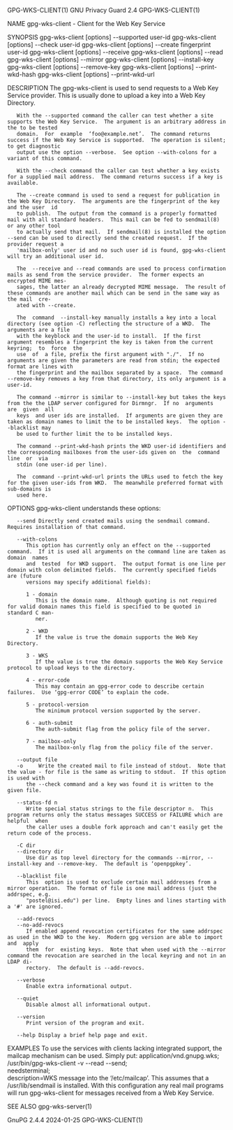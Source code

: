 GPG-WKS-CLIENT(1)						     GNU Privacy Guard 2.4						     GPG-WKS-CLIENT(1)

NAME
       gpg-wks-client - Client for the Web Key Service

SYNOPSIS
       gpg-wks-client [options] --supported user-id
       gpg-wks-client [options] --check user-id
       gpg-wks-client [options] --create fingerprint user-id
       gpg-wks-client [options] --receive
       gpg-wks-client [options] --read
       gpg-wks-client [options] --mirror
       gpg-wks-client [options] --install-key
       gpg-wks-client [options] --remove-key
       gpg-wks-client [options] --print-wkd-hash
       gpg-wks-client [options] --print-wkd-url

DESCRIPTION
       The gpg-wks-client is used to send requests to a Web Key Service provider.  This is usually done to upload a key into a Web Key Directory.

       With the --supported command the caller can test whether a site supports the Web Key Service.  The argument is an arbitrary address in the to be tested
       domain.	For  example  ‘foo@example.net’.  The command returns success if the Web Key Service is supported.  The operation is silent; to get diagnostic
       output use the option --verbose.	 See option --with-colons for a variant of this command.

       With the --check command the caller can test whether a key exists for a supplied mail address.  The command returns success if a key is available.

       The --create command is used to send a request for publication in the Web Key Directory.	 The arguments are the fingerprint of the key and the user  id
       to publish.  The output from the command is a properly formatted mail with all standard headers.	 This mail can be fed to sendmail(8) or any other tool
       to actually send that mail.  If sendmail(8) is installed the option --send can be used to directly send the created request.  If the provider request a
       'mailbox-only' user id and no such user id is found, gpg-wks-client will try an additional user id.

       The  --receive and --read commands are used to process confirmation mails as send from the service provider.  The former expects an encrypted MIME mes‐
       sages, the latter an already decrypted MIME message.  The result of these commands are another mail which can be send in the same way as the mail  cre‐
       ated with --create.

       The  command  --install-key manually installs a key into a local directory (see option -C) reflecting the structure of a WKD.  The arguments are a file
       with the keyblock and the user-id to install.  If the first argument resembles a fingerprint the key is taken from the current keyring;	to  force  the
       use  of	a file, prefix the first argument with "./".  If no arguments are given the parameters are read from stdin; the expected format are lines with
       the fingerprint and the mailbox separated by a space.  The command --remove-key removes a key from that directory, its only argument is a user-id.

       The command --mirror is similar to --install-key but takes the keys from the the LDAP server configured for Dirmngr.  If no  arguments  are  given  all
       keys  and user ids are installed.  If arguments are given they are taken as domain names to limit the to be installed keys.  The option --blacklist may
       be used to further limit the to be installed keys.

       The command --print-wkd-hash prints the WKD user-id identifiers and the corresponding mailboxes from the user-ids given on  the	command	 line  or  via
       stdin (one user-id per line).

       The  command --print-wkd-url prints the URLs used to fetch the key for the given user-ids from WKD.  The meanwhile preferred format with sub-domains is
       used here.

OPTIONS
       gpg-wks-client understands these options:

       --send Directly send created mails using the sendmail command.  Requires installation of that command.

       --with-colons
	      This option has currently only an effect on the --supported command.  If it is used all arguments on the command line are taken as domain	 names
	      and  tested  for WKD support.  The output format is one line per domain with colon delimited fields.  The currently specified fields are (future
	      versions may specify additional fields):

	      1 - domain
		     This is the domain name.  Although quoting is not required for valid domain names this field is specified to be quoted in standard C man‐
		     ner.

	      2 - WKD
		     If the value is true the domain supports the Web Key Directory.

	      3 - WKS
		     If the value is true the domain supports the Web Key Service protocol to upload keys to the directory.

	      4 - error-code
		     This may contain an gpg-error code to describe certain failures.  Use ‘gpg-error CODE’ to explain the code.

	      5 - protocol-version
		     The minimum protocol version supported by the server.

	      6 - auth-submit
		     The auth-submit flag from the policy file of the server.

	      7 - mailbox-only
		     The mailbox-only flag from the policy file of the server.

       --output file
       -o     Write the created mail to file instead of stdout.	 Note that the value - for file is the same as writing to stdout.  If this option is used with
	      the --check command and a key was found it is written to the given file.

       --status-fd n
	      Write special status strings to the file descriptor n.  This program returns only the status messages SUCCESS or FAILURE which are helpful  when
	      the caller uses a double fork approach and can't easily get the return code of the process.

       -C dir
       --directory dir
	      Use dir as top level directory for the commands --mirror, --install-key and --remove-key.	 The default is ‘openpgpkey’.

       --blacklist file
	      This  option is used to exclude certain mail addresses from a mirror operation.  The format of file is one mail address (just the addrspec, e.g.
	      "postel@isi.edu") per line.  Empty lines and lines starting with a '#' are ignored.

       --add-revocs
       --no-add-revocs
	      If enabled append revocation certificates for the same addrspec as used in the WKD to the key.  Modern gpg version are able to import and	 apply
	      them  for	 existing keys.	 Note that when used with the --mirror command the revocation are searched in the local keyring and not in an LDAP di‐
	      rectory.	The default is --add-revocs.

       --verbose
	      Enable extra informational output.

       --quiet
	      Disable almost all informational output.

       --version
	      Print version of the program and exit.

       --help Display a brief help page and exit.

EXAMPLES
       To use the services with clients lacking integrated support, the mailcap mechanism can be used.	Simply put:
	 application/vnd.gnupg.wks; \
	   /usr/bin/gpg-wks-client -v --read --send; \
	   needsterminal; \
	   description=WKS message
       into the ‘/etc/mailcap’.	 This assumes that a /usr/lib/sendmail is installed.  With this configuration any real mail programs will  run	gpg-wks-client
       for messages received from a Web Key Service.

SEE ALSO
       gpg-wks-server(1)

GnuPG 2.4.4								  2024-01-25							     GPG-WKS-CLIENT(1)
